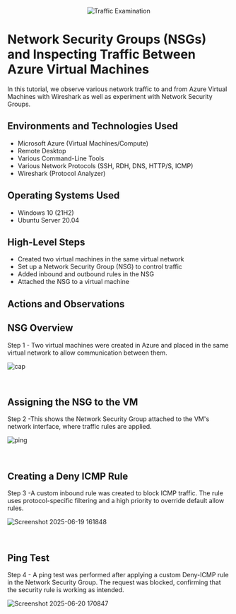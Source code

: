 <p align="center">
<img src="https://i.imgur.com/Ua7udoS.png" alt="Traffic Examination"/>
</p>

<h1>Network Security Groups (NSGs) and Inspecting Traffic Between Azure Virtual Machines</h1>
In this tutorial, we observe various network traffic to and from Azure Virtual Machines with Wireshark as well as experiment with Network Security Groups. <br />

<h2>Environments and Technologies Used</h2>

- Microsoft Azure (Virtual Machines/Compute)
- Remote Desktop
- Various Command-Line Tools
- Various Network Protocols (SSH, RDH, DNS, HTTP/S, ICMP)
- Wireshark (Protocol Analyzer)

<h2>Operating Systems Used </h2>

- Windows 10 (21H2)
- Ubuntu Server 20.04

<h2>High-Level Steps</h2>

- Created two virtual machines in the same virtual network
- Set up a Network Security Group (NSG) to control traffic
- Added inbound and outbound rules in the NSG
- Attached the NSG to a virtual machine

<h2>Actions and Observations</h2>

<h2>NSG Overview</h2>

Step 1 - Two virtual machines were created in Azure and placed in the same virtual network to allow communication between them.
<p>
  
![cap](https://github.com/user-attachments/assets/9ceb42ef-20c6-4e39-9bac-6afaa5bc9c75)
</p>
<br />


<h2> Assigning the NSG to the VM</h2>

Step 2 -This shows the Network Security Group attached to the VM's network interface, where traffic rules are applied.

<p>
  
![ping](https://github.com/user-attachments/assets/fa62c5b1-016f-413c-a83e-c2911a3e3e3a)

</p>
<br />


<h2>Creating a Deny ICMP Rule</h2>

Step 3 -A custom inbound rule was created to block ICMP traffic. The rule uses protocol-specific filtering and a high priority to override default allow rules.
<p>
  
![Screenshot 2025-06-19 161848](https://github.com/user-attachments/assets/ae4ffec0-f553-44fc-990f-b8832affca88)


</p>
<br />
<h2> Ping Test</h2>
Step 4 - A ping test was performed after applying a custom Deny-ICMP rule in the Network Security Group. The request was blocked, confirming that the security rule is working as intended.

<p>
  
  ![Screenshot 2025-06-20 170847](https://github.com/user-attachments/assets/22408bed-1dcb-4890-97d2-2dcf49d353b5)

<br />
